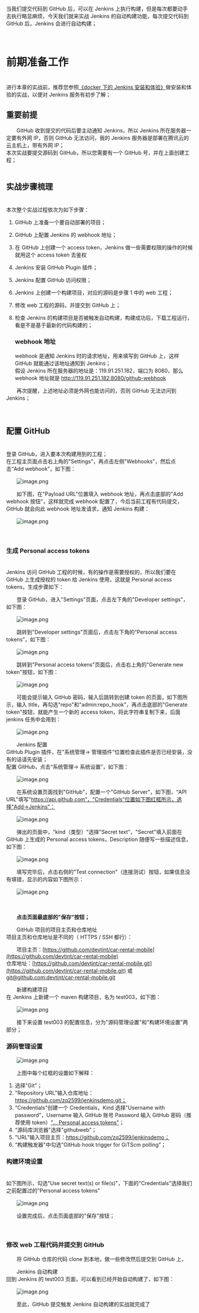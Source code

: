 当我们提交代码到 GitHub 后，可以在 Jenkins 上执行构建，但是每次都要动手去执行略显麻烦，今天我们就来实战 Jenkins 的自动构建功能，每次提交代码到 GitHub 后，Jenkins 会进行自动构建；

　　

# 前期准备工作

　　  
进行本章的实战前，推荐您参照[《docker 下的 Jenkins 安装和体验》](https://blog.csdn.net/boling_cavalry/article/details/78942408)做安装和体验的实战，以便对 Jenkins 服务有初步了解；

## 重要前提

　　GitHub 收到提交的代码后要主动通知 Jenkins，所以 Jenkins 所在服务器一定要有外网 IP，否则 GitHub 无法访问，我的 Jenkins 服务器是部署在腾讯云的云主机上，带有外网 IP；  
本次实战要提交源码到 GitHub，所以您需要有一个 GitHub 号，并在上面创建工程；  
<br />

## 实战步骤梳理

　　  
本次整个实战过程依次为如下步骤：

1. GitHub 上准备一个要自动部署的项目；
2. GitHub 上配置 Jenkins 的 webhook 地址；
3. 在 GitHub 上创建一个 access token，Jenkins 做一些需要权限的操作的时候就用这个 access token 去鉴权
4. Jenkins 安装 GitHub Plugin 插件；
5. Jenkins 配置 GitHub 访问权限；
6. Jenkins 上创建一个构建项目，对应的源码是步骤 1 中的 web 工程；
7. 修改 web 工程的源码，并提交到 GitHub 上；
8. 检查 Jenkins 的构建项目是否被触发自动构建，构建成功后，下载工程运行，看是不是基于最新的代码构建的；  

    ### webhook 地址

    webhook 是通知 Jenkins 时的请求地址，用来填写到 GitHub 上，这样 GitHub 就能通过该地址通知到 Jenkins；  
    假设 Jenkins 所在服务器的地址是：119.91.251.182，端口为 8080，那么 webhook 地址就是 http://119.91.251.182:8080/github-webhook

　　再次提醒，上述地址必须是外网也能访问的，否则 GitHub 无法访问到 Jenkins；

　　

## 配置 GitHub

　　  
登录 GitHub，进入要本次构建用到的工程；  
在工程主页面点击右上角的"Settings"，再点击左侧"Webhooks"，然后点击“Add webhook”，如下图：

　　![image.png](image-20220104112526-gx8u8kj.png)

　　如下图，在"Payload URL"位置填入 webhook 地址，再点击底部的"Add webhook 按钮"，这样就完成 webhook 配置了，今后当前工程有代码提交，GitHub 就会向此 webhook 地址发请求，通知 Jenkins 构建：

　　![image.png](image-20220104112544-lj7touf.png)

　　

### 生成 Personal access tokens

　　  
Jenkins 访问 GitHub 工程的时候，有的操作是需要授权的，所以我们要在 GitHub 上生成授权的 token 给 Jenkins 使用，这就是 Personal access tokens，生成步骤如下：

　　登录 GitHub，进入"Settings"页面，点击左下角的"Developer settings"，如下图：

　　![image.png](image-20220104112625-ua4yetv.png)

　　跳转到"Developer settings"页面后，点击左下角的“Personal access tokens”，如下图：

　　![image.png](image-20220104112640-s9crdk5.png)

　　跳转到"Personal access tokens"页面后，点击右上角的"Generate new token"按钮，如下图：

　　![image.png](image-20220104112654-5tatspl.png)

　　可能会提示输入 GitHub 密码，输入后跳转到创建 token 的页面，如下图所示，输入 title，再勾选"repo"和"admin:repo_hook"，再点击底部的"Generate token"按钮，就能产生一个新的 access token，将此字符串复制下来，后面 jenkins 任务中会用到：

　　![image.png](image-20220104112739-tit182j.png)

　　Jenkins 配置  
GitHub Plugin 插件，在"系统管理-> 管理插件"位置检查此插件是否已经安装，没有的话请先安装；  
配置 GitHub，点击“系统管理-> 系统设置”，如下图：

　　![image.png](image-20220104112827-5tmkbig.png)

　　在系统设置页面找到"GitHub"，配置一个"GitHub Server"，如下图，“API URL"填写"https://api.github.com”，“Credentials"位置如下图红框所示，选择"Add->Jenkins”：

　　![image.png](image-20220104112920-qmev8mv.png)

　　弹出的页面中，“kind（类型）"选择"Secret text”，"Secret"填入前面在 GitHub 上生成的 Personal access tokens，Description 随便写一些描述信息，如下图：

　　![image.png](image-20220104113025-p4rmoh2.png)

　　填写完毕后，点击右侧的"Test connection"（连接测试）按钮，如果信息没有填错，显示的内容如下图所示：

　　![image.png](image-20220104113102-zlupon2.png)

　　

　　**点击页面最底部的"保存"按钮；**

　　GitHub 项目的项目主页和仓库地址  
项目主页和仓库地址是不同的（ HTTPS / SSH 都行）：

　　项目主页：[https://github.com/devtint/car-rental-mobile](https://github.com/devtint/car-rental-mobile)  
仓库地址：[https://github.com/devtint/car-rental-mobile.git](https://github.com/devtint/car-rental-mobile.git) 或 [git@github.com:devtint/car-rental-mobile.git](git@github.com:devtint/car-rental-mobile.git)

　　新建构建项目  
在 Jenkins 上新建一个 maven 构建项目，名为 test003，如下图：

　　![image.png](image-20220104114108-sv3j0h1.png)

　　接下来设置 test003 的配置信息，分为"源码管理设置"和"构建环境设置"两部分；

### 源码管理设置

　　![image.png](image-20220104114128-ofkelzb.png)

　　上图中每个红框的设置如下解释：

1. 选择"Git"；
2. "Repository URL"输入仓库地址：https://github.com/zq2599/jenkinsdemo.git；
3. “Credentials"创建一个 Credentials，Kind 选择"Username with password”，Username 输入 GitHub 账号 Password 输入 GitHub 密码（推荐使用 token）["... Personal access tokens"](siyuan://blocks/20220104111845-347l5um)；
4. “源码库浏览器"选择"githubweb”；
5. "URL"输入项目主页：https://github.com/zq2599/jenkinsdemo；
6. “构建触发器"中勾选"GitHub hook trigger for GiTScm polling”；

### 构建环境设置

　　  
如下图所示，勾选"Use secret text(s) or file(s)"，下面的"Credentials"选择我们之前配置过的"Personal access tokens"

　　![image.png](image-20220104114333-esxxg72.png)

　　设置完成后，点击页面底部的"保存"按钮；

　　

### 修改 web 工程代码并提交到 GitHub

　　将 GitHub 仓库的代码 clone 到本地，做一些修改然后提交到 GitHub 上，

　　Jenkins 自动构建  
回到 Jenkins 的 test003 页面，可以看到已经开始自动构建了，如下图：

　　![image.png](image-20220104114438-94lifec.png)

　　至此，GitHub 提交触发 Jenkins 自动构建的实战就完成了

　　
